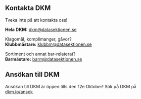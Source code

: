 ## Kontakta DKM
Tveka inte på att kontakta oss!

**Hela DKM:** [dkm@datasektionen.se](mailto:dkm@datasektionen.se)  

Klagomål, komplimanger, gåvor?</br>
**Klubbmästare:**  [klubbm@datasektionen.se](mailto:klubbm@datasektionen.se)

Sortiment och annat bar-relaterat?</br>
**Barmästare:** [barm@datasektionen.se](mailto:barm@d.kth.se)

## Ansökan till DKM

Ansökan till DKM är öppen tills den 12e Oktober! Sök på DKM på [dkm.io/ansok](www.dkm.io/ansok)
